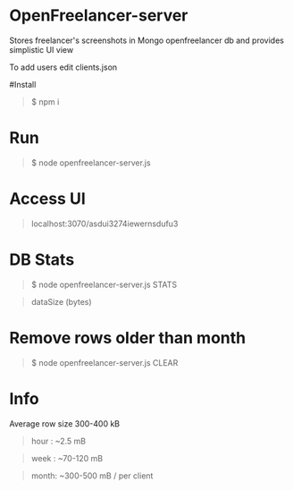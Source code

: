 # OpenFreelancer-server

Stores freelancer's screenshots in Mongo openfreelancer db
and provides simplistic UI view

To add users edit clients.json

#Install
>$ npm i

# Run

>$ node openfreelancer-server.js


# Access UI

>localhost:3070/asdui3274iewernsdufu3


# DB Stats

>$ node openfreelancer-server.js STATS

>dataSize (bytes)


# Remove rows older than month

>$ node openfreelancer-server.js CLEAR


# Info

Average row size 300-400 kB

>hour : ~2.5 mB

>week : ~70-120 mB

>month: ~300-500 mB / per client
